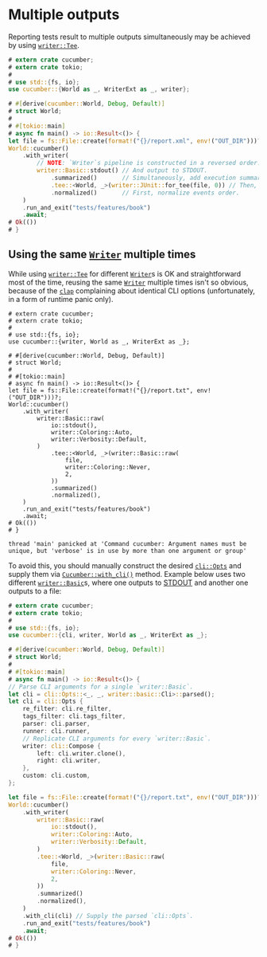 Multiple outputs
================

Reporting tests result to multiple outputs simultaneously may be achieved by using [`writer::Tee`].

```rust
# extern crate cucumber;
# extern crate tokio;
#
# use std::{fs, io};
use cucumber::{World as _, WriterExt as _, writer};

# #[derive(cucumber::World, Debug, Default)]
# struct World;
#
# #[tokio::main]
# async fn main() -> io::Result<()> {
let file = fs::File::create(format!("{}/report.xml", env!("OUT_DIR")))?;
World::cucumber()
    .with_writer(
        // NOTE: `Writer`s pipeline is constructed in a reversed order.
        writer::Basic::stdout() // And output to STDOUT.
            .summarized()       // Simultaneously, add execution summary.
            .tee::<World, _>(writer::JUnit::for_tee(file, 0)) // Then, output to XML file.
            .normalized()       // First, normalize events order.
    )
    .run_and_exit("tests/features/book")
    .await;
# Ok(())
# }
```




## Using the same [`Writer`] multiple times

While using [`writer::Tee`] for different [`Writer`]s is OK and straightforward most of the time, reusing the same [`Writer`] multiple times isn't so obvious, because of the [`clap`] complaining about identical CLI options (unfortunately, in a form of runtime panic only).
```rust,should_panic
# extern crate cucumber;
# extern crate tokio;
#
# use std::{fs, io};
use cucumber::{writer, World as _, WriterExt as _};

# #[derive(cucumber::World, Debug, Default)]
# struct World;
#
# #[tokio::main]
# async fn main() -> io::Result<()> {
let file = fs::File::create(format!("{}/report.txt", env!("OUT_DIR")))?;
World::cucumber()
    .with_writer(
        writer::Basic::raw(
            io::stdout(),
            writer::Coloring::Auto,
            writer::Verbosity::Default,
        )
            .tee::<World, _>(writer::Basic::raw(
                file,
                writer::Coloring::Never,
                2,
            ))
            .summarized()
            .normalized(),
    )
    .run_and_exit("tests/features/book")
    .await;
# Ok(())
# }
```
```text
thread 'main' panicked at 'Command cucumber: Argument names must be unique, but 'verbose' is in use by more than one argument or group'
```

To avoid this, you should manually construct the desired [`cli::Opts`] and supply them via [`Cucumber::with_cli()`] method. Example below uses two different [`writer::Basic`]s, where one outputs to [STDOUT] and another one outputs to a file:
```rust
# extern crate cucumber;
# extern crate tokio;
#
# use std::{fs, io};
use cucumber::{cli, writer, World as _, WriterExt as _};

# #[derive(cucumber::World, Debug, Default)]
# struct World;
#
# #[tokio::main]
# async fn main() -> io::Result<()> {
// Parse CLI arguments for a single `writer::Basic`.
let cli = cli::Opts::<_, _, writer::basic::Cli>::parsed();
let cli = cli::Opts {
    re_filter: cli.re_filter,
    tags_filter: cli.tags_filter,
    parser: cli.parser,
    runner: cli.runner,
    // Replicate CLI arguments for every `writer::Basic`. 
    writer: cli::Compose {
        left: cli.writer.clone(),
        right: cli.writer,
    },
    custom: cli.custom,
};

let file = fs::File::create(format!("{}/report.txt", env!("OUT_DIR")))?;
World::cucumber()
    .with_writer(
        writer::Basic::raw(
            io::stdout(),
            writer::Coloring::Auto,
            writer::Verbosity::Default,
        )
        .tee::<World, _>(writer::Basic::raw(
            file,
            writer::Coloring::Never,
            2,
        ))
        .summarized()
        .normalized(),
    )
    .with_cli(cli) // Supply the parsed `cli::Opts`.
    .run_and_exit("tests/features/book")
    .await;
# Ok(())
# }
```




[`clap`]: https://docs.rs/clap
[`cli::Opts`]: https://docs.rs/cucumber/*/cucumber/cli/struct.Opts.html
[`Writer`]: https://docs.rs/cucumber/*/cucumber/writer/trait.Writer.html
[`writer::Basic`]: https://docs.rs/cucumber/*/cucumber/writer/struct.Basic.html
[`writer::Tee`]: https://docs.rs/cucumber/*/cucumber/writer/struct.Tee.html
[`Cucumber::with_cli()`]: https://docs.rs/cucumber/*/cucumber/struct.Cucumber.html#method.with_cli
[STDOUT]: https://en.wikipedia.org/wiki/Standard_streams#Standard_output_(stdout)

